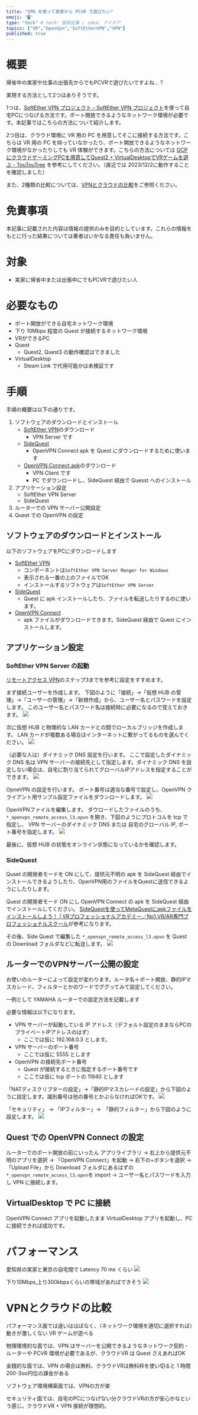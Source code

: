 ```yaml
---
title: "VPN を使って実家から PCVR で遊びたい"
emoji: "🖥️"
type: "tech" # tech: 技術記事 / idea: アイデア
topics: ["VR","OpenVpn","SoftEtherVPN","VPN"]
published: true
---
```


# 概要

帰省中の実家や仕事の出張先からでもPCVRで遊びたいですよね...？

実現する方法として2つはありそうです。

1つは、[SoftEther VPN プロジェクト - SoftEther VPN プロジェクト](https://ja.softether.org/)を使って自宅PCにつなげる方法です。ポート開放できるようなネットワーク環境が必要です。本記事ではこちらの方法について紹介します。

2つ目は、クラウド環境に VR 用の PC を用意してそこに接続する方法です。こちらは VR 用の PC を持っていなかったり、ポート開放できるようなネットワーク環境がなかったりしても VR 体験ができます。こちらの方法については [GCPにクラウドゲーミングPCを用意してQuest2 + VirtualDesktopでVRゲームを遊ぶ - TouTouTree](https://toutounode.hatenablog.com/entry/2022/01/17/002033) を参考にしてください。（直近では 2023/12/2に動作することを確認しました）


また、2種類の比較については、[VPNとクラウドの比較](#パフォーマンス)をご参照ください。

# 免責事項
本記事に記載された内容は情報の提供のみを目的としています。これらの情報をもとに行った結果については著者はいかなる責任も負いません。

# 対象
- 実家に帰省中または出張中にでもPCVRで遊びたい人


# 必要なもの
- ポート開放ができる自宅ネットワーク環境
- 下り 10Mbps 程度の Quest が接続するネットワーク環境
- VRができるPC
- Quest
  - Quest2, Quest3 の動作確認はできました
- VirtualDesktop
  - Steam Link で代用可能かは未検証です

# 手順

手順の概要は以下の通りです。
1. ソフトウェアのダウンロードとインストール
   - [SoftEther VPN](https://www.softether-download.com/ja.aspx?product=softether)のダウンロード
     - VPN Server です
   - [SideQuest](https://sidequestvr.com/)
     - OpenVPN Connect apk を Quest にダウンロードするために使います
   - [OpenVPN Connect apk](https://apkpure.com/jp/openvpn-connect-%E2%80%93-openvpn-app/net.openvpn.openvpn/download)のダウンロード
     - VPN Client です
     - PC でダウンロードし、SideQuest 経由で Quesst へのインストール
1. アプリケーション設定
   - SoftEther VPN Server
   - SideQuest
1. ルーターでの VPN サーバー公開設定
1. Quest での OpenVPN の設定
   

## ソフトウェアのダウンロードとインストール

以下のソフトウェアをPCにダウンロードします
- [SoftEther VPN](https://www.softether-download.com/ja.aspx?product=softether)
  - コンポーネントは`SoftEther VPN Server Manger for Windows`
  - 表示される一番の上のファイルでOK
  - インストールするソフトウェアは`SoftEther VPN Server`
- [SideQuest](https://sidequestvr.com/)
  - Quest に apk インストールしたり、ファイルを転送したりするのに使います。
- [OpenVPN Connect](https://apkpure.com/jp/openvpn-connect-%E2%80%93-openvpn-app/net.openvpn.openvpn/download)
  - apk ファイルがダウンロードできます。SideQuest 経由で Quest にインストールします。

## アプリケーション設定

### SoftEther VPN Server の起動

[リモートアクセス VPN](https://ja.softether.org/4-docs/2-howto/1.VPN_for_On-premise/2.Remote_Access_VPN_to_LAN)のステップ3までを参考に設定をすすめます。


まず接続ユーザーを作成します。
下図のように「接続」->「仮想 HUB の管理」->「ユーザーの管理」->「新規作成」から、ユーザー名とパスワードを設定します。
このユーザー名とパスワード名は接続時に必要になるので覚えておきます。
![](/images/2023-12-09_17h33_16.png)

次に仮想 HUB と物理的な LAN カードとの間でローカルブリッジを作成します。
LAN カードが複数ある場合はインターネットに繋がってるものを選んでください。
![](/images/2023-12-09_17h51_48.png)


（必要な人は）ダイナミック DNS 設定を行います。
ここで設定したダイナミック DNS 名は VPN サーバーの接続先として指定します。ダイナミック DNS を設定しない場合は、自宅に割り当てられてグローバルIPアドレスを指定することができます。
![](/images/2023-12-09_17h58_08.png)


OpneVPN の設定を行います。
ポート番号は適当な番号で設定し、OpenVPN クライアント用サンプル設定ファイルをダウンロードします。
![](/images/2023-12-09_18h10_30.png)

OpenVPNファイルを編集します。
ダウロードしたファイルのうち、 `*_openvpn_remote_access_l3.opvn` を開き、下図のようにプロトコルを tcp で指定し、 VPN サーバーのダイナミック DNS または 自宅のグローバル IP, ポート番号を指定します。
![](/images/2023-12-09_18h17_54.png)


最後に、仮想 HUB の状態をオンライン状態になっているかを確認します。

### SideQuest
Quset の開発者モードを ON にして、提供元不明の apk を SideQuest 経由でインストールできるようしたり、OpenVPN用のファイルをQuestに送信できるようにしたりします。

Quest の開発者モード ON にし OpenVPN Connect の apk を SideQuest 経由でインストールしてください。
[SideQuestを使ってⅯetaQuestにapkファイルをインストールしよう！ | VRプロフェッショナルアカデミー／No1.VR/AR専門プロフェッショナルスクール](https://vracademy.jp/development/install_sidequest/)が参考になります。



その後、Side Quest で編集した `*_openvpn_remote_access_l3.opvn` を Quest の Download フォルダなどに転送します。
![](/images/2023-12-09_18h42_07.png)

## ルーターでのVPNサーバー公開の設定
お使いのルーターによって設定が変わります。ルータ名＋ポート開放、静的IPマスカレード、フィルターとかのワードでググってみて設定してください。

一例として YAMAHA ルーターでの設定方法を記載します

必要な情報は以下になります。
- VPN サーバーが起動している IP アドレス（デフォルト設定のままならPCのプライベートIPアドレスのはず）
  - ここでは仮に 192.168.0.3 とします。
- VPN サーバーのポート番号
  - ここでは仮に 5555 とします
- OpenVPN の接続先ポート番号
  - Quest が接続するときに指定するポート番号です
  - ここでは仮に tcp ポートの 11940 とします

「NATディスクリプターの設定」->「静的IPマスカレードの設定」から下図のように設定します。識別番号は他の番号とかぶらなければOKです。
![](/images/2023-12-09_19h24_07.png)

「セキュリティ」 -> 「IPフィルター」->　「静的フィルター」から下図のように設定します。
![](/images/2023-12-09_19h29_30.png)


## Quest での OpenVPN Connect の設定
ルーターでのポート開放の前にいったん
アプリライブラリ -> 右上から提供元不明のアプリを選択  -> 「OpenVPN Connect」を起動  -> 右下の+ボタンを選択 -> 「Upload File」から Download フォルダにあるはずの`*_openvpn_remote_access_l3.opvn`を import -> ユーザー名とパスワードを入力し VPN に接続します。


## VirtualDesktop で PC に接続
OpenVPN Connect アプリを起動したまま VirtualDesktop アプリを起動し、PC に接続できれば成功です。

# パフォーマンス

愛知県の実家と東京の自宅間で Latency 70 ms くらい
![](/images/vd-performance.png)

下り10Mbps,上り300kbpsくらいの帯域があればできそう
![](/images/2023-12-09_19h38_48.png)


# VPNとクラウドの比較

パフォーマンス面では違いははぼなく、（ネットワーク環境を適切に選択すれば）動きが激しくない VR ゲームが遊べる

物理環境的な面では、VPN はサーバーを公開できるようなネットワーク契約・ルーターや PCVR 環境が必要であるが、クラウドVR は Quest さえあればOK

金銭的な面では、VPN の場合は無料、クラウドVRは無料枠を使い切ると 1 時間 200-3oo円位の課金がある

ソフトウェア環境構築面では、VPNの方が楽

セキュリティ面では、自宅のPCにつなげない分クラウドVRの方が安心かなという感じ。クラウドVR + VPN 接続が理想的。

